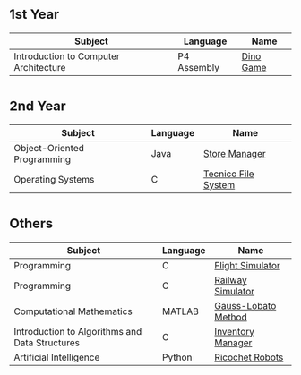 # <sub>1st Year
Subject | Language | Name 
--- | --- | --- 
Introduction to Computer Architecture | P4 Assembly | [Dino Game](https://github.com/saradinismarques/leic-a/tree/main/dino-game)

# <sub>2nd Year
Subject | Language | Name 
--- | --- | --- 
Object-Oriented Programming |Java | [Store Manager](https://github.com/saradinismarques/leic-a/tree/main/store-manager)
Operating Systems | C | [Tecnico File System](https://github.com/saradinismarques/leic-a/tree/main/tecnico-file-system)

# <sub>Others
Subject | Language | Name 
--- | --- | --- 
Programming | C | [Flight Simulator](https://github.com/saradinismarques/leic-a/tree/main/flight-simulator)
Programming | C | [Railway Simulator](https://github.com/saradinismarques/leic-a/tree/main/railway-simulator)
Computational Mathematics | MATLAB | [Gauss-Lobato Method](https://github.com/saradinismarques/leic-a/tree/main/gauss-lobato-method)
Introduction to Algorithms and Data Structures | C | [Inventory Manager](https://github.com/saradinismarques/leic-a/tree/main/inventory-manager)
Artificial Intelligence | Python | [Ricochet Robots](https://github.com/saradinismarques/leic-a/tree/main/ricochet-robots)
